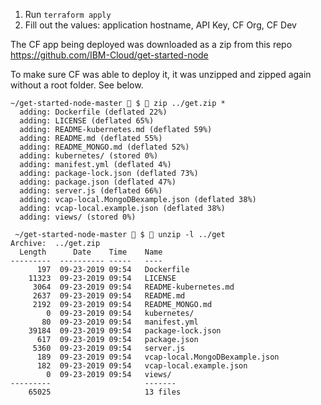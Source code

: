 
1. Run `terraform apply`
2. Fill out the values: application hostname, API Key, CF Org, CF Dev

The CF app being deployed was downloaded as a zip from this repo https://github.com/IBM-Cloud/get-started-node

To make sure CF was able to deploy it, it was unzipped and zipped again without a root folder. See below.

```
~/get-started-node-master  $  zip ../get.zip *
  adding: Dockerfile (deflated 22%)
  adding: LICENSE (deflated 65%)
  adding: README-kubernetes.md (deflated 59%)
  adding: README.md (deflated 55%)
  adding: README_MONGO.md (deflated 52%)
  adding: kubernetes/ (stored 0%)
  adding: manifest.yml (deflated 4%)
  adding: package-lock.json (deflated 73%)
  adding: package.json (deflated 47%)
  adding: server.js (deflated 66%)
  adding: vcap-local.MongoDBexample.json (deflated 38%)
  adding: vcap-local.example.json (deflated 38%)
  adding: views/ (stored 0%)
  
 ~/get-started-node-master  $  unzip -l ../get
Archive:  ../get.zip
  Length      Date    Time    Name
---------  ---------- -----   ----
      197  09-23-2019 09:54   Dockerfile
    11323  09-23-2019 09:54   LICENSE
     3064  09-23-2019 09:54   README-kubernetes.md
     2637  09-23-2019 09:54   README.md
     2192  09-23-2019 09:54   README_MONGO.md
        0  09-23-2019 09:54   kubernetes/
       80  09-23-2019 09:54   manifest.yml
    39184  09-23-2019 09:54   package-lock.json
      617  09-23-2019 09:54   package.json
     5360  09-23-2019 09:54   server.js
      189  09-23-2019 09:54   vcap-local.MongoDBexample.json
      182  09-23-2019 09:54   vcap-local.example.json
        0  09-23-2019 09:54   views/
---------                     -------
    65025                     13 files
```